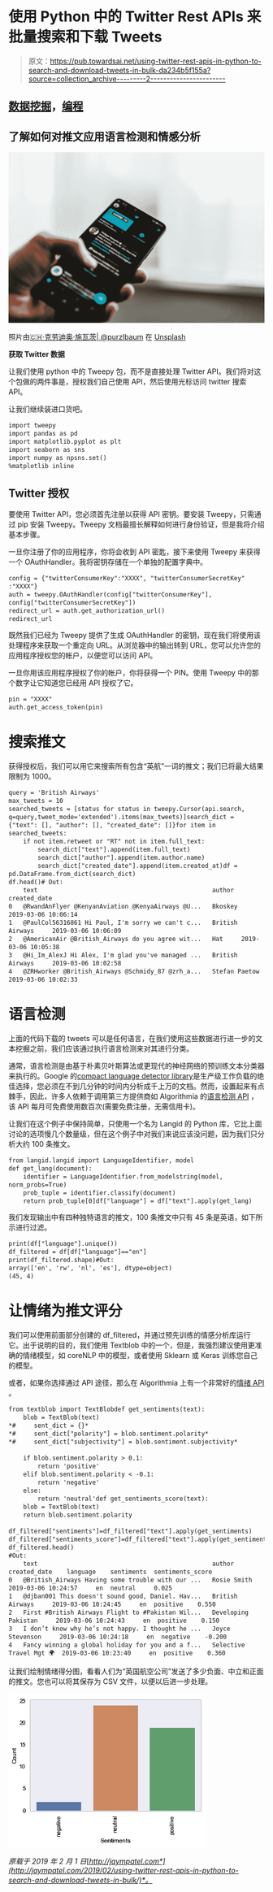 # 使用 Python 中的 Twitter Rest APIs 来批量搜索和下载 Tweets

> 原文：<https://pub.towardsai.net/using-twitter-rest-apis-in-python-to-search-and-download-tweets-in-bulk-da234b5f155a?source=collection_archive---------2----------------------->

## [数据挖掘](https://towardsai.net/p/category/data-mining)，[编程](https://towardsai.net/p/category/programming)

## 了解如何对推文应用语言检测和情感分析

![](img/8339733132c5457979af5a62abcb1396.png)

照片由[🇨🇭·克劳迪奥·施瓦茨| @purzlbaum](https://unsplash.com/@purzlbaum?utm_source=medium&utm_medium=referral) 在 [Unsplash](https://unsplash.com?utm_source=medium&utm_medium=referral)

**获取 Twitter 数据**

让我们使用 python 中的 Tweepy 包，而不是直接处理 Twitter API。我们将对这个包做的两件事是，授权我们自己使用 API，然后使用光标访问 twitter 搜索 API。

让我们继续装进口货吧。

```
import tweepy
import pandas as pd
import matplotlib.pyplot as plt
import seaborn as sns
import numpy as npsns.set()
%matplotlib inline
```

## Twitter 授权

要使用 Twitter API，您必须首先注册以获得 API 密钥。要安装 Tweepy，只需通过 pip 安装 Tweepy。Tweepy 文档最擅长解释如何进行身份验证，但是我将介绍基本步骤。

一旦你注册了你的应用程序，你将会收到 API 密匙，接下来使用 Tweepy 来获得一个 OAuthHandler。我将密钥存储在一个单独的配置字典中。

```
config = {"twitterConsumerKey":"XXXX", "twitterConsumerSecretKey" :"XXXX"} 
auth = tweepy.OAuthHandler(config["twitterConsumerKey"], config["twitterConsumerSecretKey"]) 
redirect_url = auth.get_authorization_url() 
redirect_url
```

既然我们已经为 Tweepy 提供了生成 OAuthHandler 的密钥，现在我们将使用该处理程序来获取一个重定向 URL。从浏览器中的输出转到 URL，您可以允许您的应用程序授权您的帐户，以便您可以访问 API。

一旦你用该应用程序授权了你的帐户，你将获得一个 PIN。使用 Tweepy 中的那个数字让它知道您已经用 API 授权了它。

```
pin = "XXXX"
auth.get_access_token(pin)
```

# 搜索推文

获得授权后，我们可以用它来搜索所有包含“英航”一词的推文；我们已将最大结果限制为 1000。

```
query = 'British Airways'
max_tweets = 10
searched_tweets = [status for status in tweepy.Cursor(api.search, q=query,tweet_mode='extended').items(max_tweets)]search_dict = {"text": [], "author": [], "created_date": []}for item in searched_tweets:
    if not item.retweet or "RT" not in item.full_text:
        search_dict["text"].append(item.full_text)
        search_dict["author"].append(item.author.name)
        search_dict["created_date"].append(item.created_at)df = pd.DataFrame.from_dict(search_dict)
df.head()# Out:
    text                                                author      created_date
0   @RwandAnFlyer @KenyanAviation @KenyaAirways @U...   Bkoskey     2019-03-06 10:06:14
1   @PaulCol56316861 Hi Paul, I'm sorry we can't c...   British Airways     2019-03-06 10:06:09
2   @AmericanAir @British_Airways do you agree wit...   Hat     2019-03-06 10:05:38
3   @Hi_Im_AlexJ Hi Alex, I'm glad you've managed ...   British Airways     2019-03-06 10:02:58
4   @ZRHworker @British_Airways @Schmidy_87 @zrh_a...   Stefan Paetow   2019-03-06 10:02:33
```

# 语言检测

上面的代码下载的 tweets 可以是任何语言，在我们使用这些数据进行进一步的文本挖掘之前，我们应该通过执行语言检测来对其进行分类。

通常，语言检测是由基于朴素贝叶斯算法或更现代的神经网络的预训练文本分类器来执行的。Google 的[compact language detector library](https://github.com/google/cld3)是生产级工作负载的绝佳选择，您必须在不到几分钟的时间内分析成千上万的文档。然而，设置起来有点棘手，因此，许多人依赖于调用第三方提供商如 Algorithmia 的[语言检测 API](https://algorithmia.com/algorithms/specrom/NaturalLanguageDetection) ，该 API 每月可免费使用数百次(需要免费注册，无需信用卡)。

让我们在这个例子中保持简单，只使用一个名为 Langid 的 Python 库，它比上面讨论的选项慢几个数量级，但在这个例子中对我们来说应该没问题，因为我们只分析大约 100 条推文。

```
from langid.langid import LanguageIdentifier, model
def get_lang(document):
    identifier = LanguageIdentifier.from_modelstring(model, norm_probs=True)
    prob_tuple = identifier.classify(document)
    return prob_tuple[0]df["language"] = df["text"].apply(get_lang)
```

我们发现输出中有四种独特语言的推文，100 条推文中只有 45 条是英语，如下所示进行过滤。

```
print(df["language"].unique())
df_filtered = df[df["language"]=="en"]
print(df_filtered.shape)#Out:
array(['en', 'rw', 'nl', 'es'], dtype=object)
(45, 4)
```

# 让情绪为推文评分

我们可以使用前面部分创建的 df_filtered，并通过预先训练的情感分析库运行它。出于说明的目的，我们使用 Textblob 中的一个，但是，我强烈建议使用更准确的情绪模型，如 coreNLP 中的模型，或者使用 Sklearn 或 Keras 训练您自己的模型。

或者，如果你选择通过 API 途径，那么在 Algorithmia 上有一个非常好的[情绪 API](https://algorithmia.com/algorithms/specrom/GetSentimentsScorefromText) 。

```
from textblob import TextBlobdef get_sentiments(text):
    blob = TextBlob(text)
*#     sent_dict = {}*
*#     sent_dict["polarity"] = blob.sentiment.polarity*
*#     sent_dict["subjectivity"] = blob.sentiment.subjectivity*

    if blob.sentiment.polarity > 0.1:
        return 'positive'
    elif blob.sentiment.polarity < -0.1:
        return 'negative'
    else:
        return 'neutral'def get_sentiments_score(text):
    blob = TextBlob(text)
    return blob.sentiment.polarity

df_filtered["sentiments"]=df_filtered["text"].apply(get_sentiments)
df_filtered["sentiments_score"]=df_filtered["text"].apply(get_sentiments_score)
df_filtered.head()
#Out:
    text                                                author          created_date    language    sentiments  sentiments_score
0   @British_Airways Having some trouble with our ...   Rosie Smith     2019-03-06 10:24:57     en  neutral     0.025
1   @djban001 This doesn't sound good, Daniel. Hav...   British Airways     2019-03-06 10:24:45     en  positive    0.550
2   First #British Airways Flight to #Pakistan Wil...   Developing Pakistan     2019-03-06 10:24:43     en  positive    0.150
3   I don’t know why he’s not happy. I thought he ...   Joyce Stevenson     2019-03-06 10:24:18     en  negative    -0.200
4   Fancy winning a global holiday for you and a f...   Selective Travel Mgt 🌍  2019-03-06 10:23:40     en  positive    0.360
```

让我们绘制情绪得分图，看看人们为“英国航空公司”发送了多少负面、中立和正面的推文。您也可以将其保存为 CSV 文件，以便以后进一步处理。

![](img/6e782e185c52fcc67cf69fba392ae59d.png)

*原载于 2019 年 2 月 1 日*[*http://jaympatel.com*](http://jaympatel.com/2019/02/using-twitter-rest-apis-in-python-to-search-and-download-tweets-in-bulk/)*。*